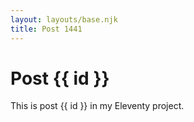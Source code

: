 ```yaml
---
layout: layouts/base.njk
title: Post 1441
---
```


# Post {{ id }}

This is post {{ id }} in my Eleventy project.
